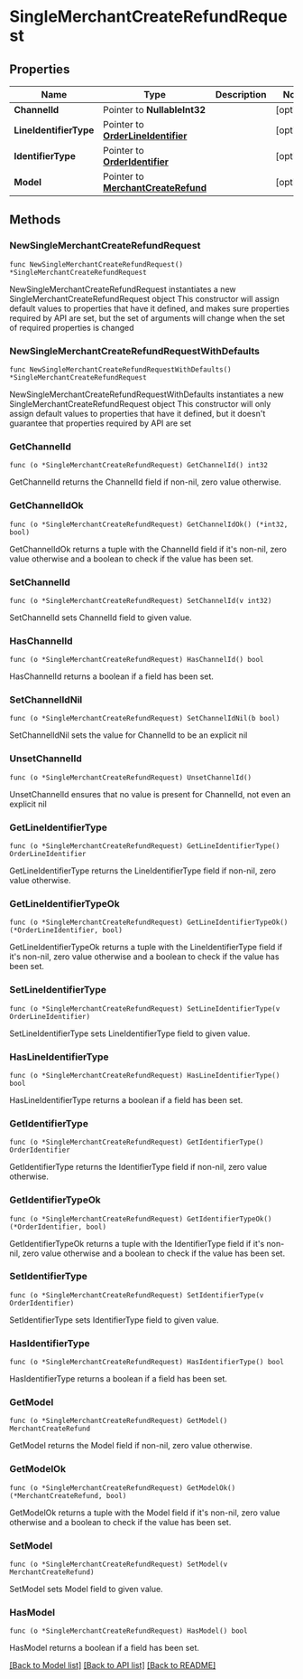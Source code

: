 # SingleMerchantCreateRefundRequest

## Properties

Name | Type | Description | Notes
------------ | ------------- | ------------- | -------------
**ChannelId** | Pointer to **NullableInt32** |  | [optional] 
**LineIdentifierType** | Pointer to [**OrderLineIdentifier**](OrderLineIdentifier.md) |  | [optional] 
**IdentifierType** | Pointer to [**OrderIdentifier**](OrderIdentifier.md) |  | [optional] 
**Model** | Pointer to [**MerchantCreateRefund**](MerchantCreateRefund.md) |  | [optional] 

## Methods

### NewSingleMerchantCreateRefundRequest

`func NewSingleMerchantCreateRefundRequest() *SingleMerchantCreateRefundRequest`

NewSingleMerchantCreateRefundRequest instantiates a new SingleMerchantCreateRefundRequest object
This constructor will assign default values to properties that have it defined,
and makes sure properties required by API are set, but the set of arguments
will change when the set of required properties is changed

### NewSingleMerchantCreateRefundRequestWithDefaults

`func NewSingleMerchantCreateRefundRequestWithDefaults() *SingleMerchantCreateRefundRequest`

NewSingleMerchantCreateRefundRequestWithDefaults instantiates a new SingleMerchantCreateRefundRequest object
This constructor will only assign default values to properties that have it defined,
but it doesn't guarantee that properties required by API are set

### GetChannelId

`func (o *SingleMerchantCreateRefundRequest) GetChannelId() int32`

GetChannelId returns the ChannelId field if non-nil, zero value otherwise.

### GetChannelIdOk

`func (o *SingleMerchantCreateRefundRequest) GetChannelIdOk() (*int32, bool)`

GetChannelIdOk returns a tuple with the ChannelId field if it's non-nil, zero value otherwise
and a boolean to check if the value has been set.

### SetChannelId

`func (o *SingleMerchantCreateRefundRequest) SetChannelId(v int32)`

SetChannelId sets ChannelId field to given value.

### HasChannelId

`func (o *SingleMerchantCreateRefundRequest) HasChannelId() bool`

HasChannelId returns a boolean if a field has been set.

### SetChannelIdNil

`func (o *SingleMerchantCreateRefundRequest) SetChannelIdNil(b bool)`

 SetChannelIdNil sets the value for ChannelId to be an explicit nil

### UnsetChannelId
`func (o *SingleMerchantCreateRefundRequest) UnsetChannelId()`

UnsetChannelId ensures that no value is present for ChannelId, not even an explicit nil
### GetLineIdentifierType

`func (o *SingleMerchantCreateRefundRequest) GetLineIdentifierType() OrderLineIdentifier`

GetLineIdentifierType returns the LineIdentifierType field if non-nil, zero value otherwise.

### GetLineIdentifierTypeOk

`func (o *SingleMerchantCreateRefundRequest) GetLineIdentifierTypeOk() (*OrderLineIdentifier, bool)`

GetLineIdentifierTypeOk returns a tuple with the LineIdentifierType field if it's non-nil, zero value otherwise
and a boolean to check if the value has been set.

### SetLineIdentifierType

`func (o *SingleMerchantCreateRefundRequest) SetLineIdentifierType(v OrderLineIdentifier)`

SetLineIdentifierType sets LineIdentifierType field to given value.

### HasLineIdentifierType

`func (o *SingleMerchantCreateRefundRequest) HasLineIdentifierType() bool`

HasLineIdentifierType returns a boolean if a field has been set.

### GetIdentifierType

`func (o *SingleMerchantCreateRefundRequest) GetIdentifierType() OrderIdentifier`

GetIdentifierType returns the IdentifierType field if non-nil, zero value otherwise.

### GetIdentifierTypeOk

`func (o *SingleMerchantCreateRefundRequest) GetIdentifierTypeOk() (*OrderIdentifier, bool)`

GetIdentifierTypeOk returns a tuple with the IdentifierType field if it's non-nil, zero value otherwise
and a boolean to check if the value has been set.

### SetIdentifierType

`func (o *SingleMerchantCreateRefundRequest) SetIdentifierType(v OrderIdentifier)`

SetIdentifierType sets IdentifierType field to given value.

### HasIdentifierType

`func (o *SingleMerchantCreateRefundRequest) HasIdentifierType() bool`

HasIdentifierType returns a boolean if a field has been set.

### GetModel

`func (o *SingleMerchantCreateRefundRequest) GetModel() MerchantCreateRefund`

GetModel returns the Model field if non-nil, zero value otherwise.

### GetModelOk

`func (o *SingleMerchantCreateRefundRequest) GetModelOk() (*MerchantCreateRefund, bool)`

GetModelOk returns a tuple with the Model field if it's non-nil, zero value otherwise
and a boolean to check if the value has been set.

### SetModel

`func (o *SingleMerchantCreateRefundRequest) SetModel(v MerchantCreateRefund)`

SetModel sets Model field to given value.

### HasModel

`func (o *SingleMerchantCreateRefundRequest) HasModel() bool`

HasModel returns a boolean if a field has been set.


[[Back to Model list]](../README.md#documentation-for-models) [[Back to API list]](../README.md#documentation-for-api-endpoints) [[Back to README]](../README.md)


